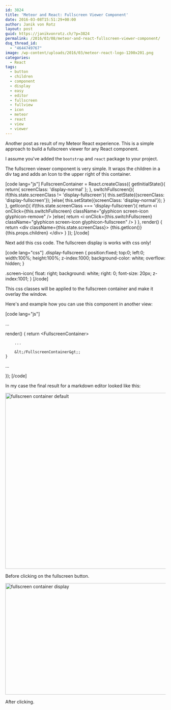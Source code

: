 ```yaml
---
id: 3824
title: 'Meteor and React: Fullscreen Viewer Component'
date: 2016-03-08T15:51:29+00:00
author: Janik von Rotz
layout: post
guid: https://janikvonrotz.ch/?p=3824
permalink: /2016/03/08/meteor-and-react-fullscreen-viewer-component/
dsq_thread_id:
  - "4644749767"
image: /wp-content/uploads/2016/03/meteor-react-logo-1200x201.png
categories:
  - React
tags:
  - button
  - children
  - component
  - display
  - easy
  - editor
  - fullscreen
  - fullview
  - icon
  - meteor
  - react
  - view
  - viewer
---
```

Another post as result of my Meteor React experience.
This is a simple approach to build a fullscreen viewer for any React component.
<!--more-->
I assume you've added the `bootstrap` and `react` package to your project.

The fullscreen viewer component is very simple. It wraps the children in a div tag and adds an Icon to the upper right of this container.

[code lang="js"]
FullscreenContainer = React.createClass({
  getInitialState(){
    return{
      screenClass: 'display-normal'
    };
  },
  switchFullscreen(){
    if(this.state.screenClass != 'display-fullscreen'){
      this.setState({screenClass: 'display-fullscreen'});
    }else{
      this.setState({screenClass: 'display-normal'});
    }
  },
  getIcon(){
    if(this.state.screenClass === 'display-fullscreen'){
      return &lt;i onClick={this.switchFullscreen} className=&quot;glyphicon screen-icon glyphicon-remove&quot; /&gt;
    }else{
      return &lt;i onClick={this.switchFullscreen} className=&quot;glyphicon screen-icon glyphicon-fullscreen&quot; /&gt;
    }
  },
  render() {
    return &lt;div className={this.state.screenClass}&gt;
    {this.getIcon()}
    {this.props.children}
    &lt;/div&gt;
  }
});
[/code]

Next add this css code. The fullscreen display is works with css only!

[code lang="css"]
.display-fullscreen {
  position:fixed;
  top:0;
  left:0;
  width:100%;
  height:100%;
  z-index:1000;
  background-color: white;
  overflow: hidden;
}

.screen-icon{
  float: right;
  background: white;
  right: 0;
  font-size: 20px;
  z-index:1001;
}
[/code]

This css classes will be applied to the fullscreen container and make it overlay the window.

Here's and example how you can use this component in another view:

[code lang="js"]

...

render() {
     return &lt;FullscreenContainer&gt;
        
        ...

        &lt;/FullscreenContainer&gt;;
    }

...

});
[/code]

In my case the final result for a markdown editor looked like this:

<img src="https://janikvonrotz.ch/wp-content/uploads/2016/03/fullscreen-container-default-1024x672.png" alt="fullscreen container default" width="840" height="551" class="aligncenter size-large wp-image-3860" />

Before clicking on the fullscreen button.

<img src="https://janikvonrotz.ch/wp-content/uploads/2016/03/fullscreen-container-display-1024x426.png" alt="fullscreen container display" width="840" height="349" class="aligncenter size-large wp-image-3861" />

After clicking.